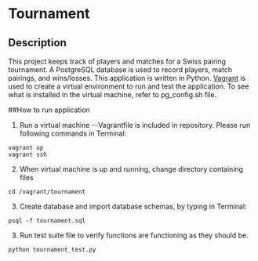 # Tournament

## Description
This project keeps track of players and matches for a Swiss pairing tournament.
A PostgreSQL database is used to record players, match pairings, and wins/losses.
This application is written in Python.  [Vagrant](https://www.vagrantup.com/) is used to create a virtual environment to run and test the application.  To see what is installed in the virtual machine, refer to pg_config.sh file.

##How to run application

1) Run a virtual machine
⋅⋅⋅Vagrantfile is included in repository.  Please run following commands in Terminal:

```
vagrant up
vagrant ssh
```

2) When virtual machine is up and running, change directory containing files
```
cd /vagrant/tournament
```

3) Create database and import database schemas, by typing in Terminal:
```
psql -f tournament.sql
```

3) Run test suite file to verify functions are functioning as they should be.
```
python tournament_test.py
```

